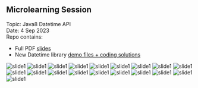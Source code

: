 ## Microlearning Session
Topic: Java8 Datetime API <br/>
Date: 4 Sep 2023 <br/>
Repo contains: 
* Full PDF [slides](https://github.com/salisale/Microlearning-Java8-datetime/blob/master/Microlearning%20Java%208%20DateTime.pdf) 
* New Datetime library [demo files + coding solutions](https://github.com/salisale/Microlearning-Java8-datetime/tree/master/src)


![slide1](https://github.com/salisale/Microlearning-Java8-datetime/blob/master/slides/Microlearning%20Java%208%20DateTime_page-0001.jpg)
![slide1](https://github.com/salisale/Microlearning-Java8-datetime/blob/master/slides/Microlearning%20Java%208%20DateTime_page-0002.jpg)
![slide1](https://github.com/salisale/Microlearning-Java8-datetime/blob/master/slides/Microlearning%20Java%208%20DateTime_page-0003.jpg)
![slide1](https://github.com/salisale/Microlearning-Java8-datetime/blob/master/slides/Microlearning%20Java%208%20DateTime_page-0004.jpg)
![slide1](https://github.com/salisale/Microlearning-Java8-datetime/blob/master/slides/Microlearning%20Java%208%20DateTime_page-0005.jpg)
![slide1](https://github.com/salisale/Microlearning-Java8-datetime/blob/master/slides/Microlearning%20Java%208%20DateTime_page-0006.jpg)
![slide1](https://github.com/salisale/Microlearning-Java8-datetime/blob/master/slides/Microlearning%20Java%208%20DateTime_page-0007.jpg)
![slide1](https://github.com/salisale/Microlearning-Java8-datetime/blob/master/slides/Microlearning%20Java%208%20DateTime_page-0008.jpg)
![slide1](https://github.com/salisale/Microlearning-Java8-datetime/blob/master/slides/Microlearning%20Java%208%20DateTime_page-0009.jpg)
![slide1](https://github.com/salisale/Microlearning-Java8-datetime/blob/master/slides/Microlearning%20Java%208%20DateTime_page-0010.jpg)
![slide1](https://github.com/salisale/Microlearning-Java8-datetime/blob/master/slides/Microlearning%20Java%208%20DateTime_page-0011.jpg)
![slide1](https://github.com/salisale/Microlearning-Java8-datetime/blob/master/slides/Microlearning%20Java%208%20DateTime_page-0012.jpg)
![slide1](https://github.com/salisale/Microlearning-Java8-datetime/blob/master/slides/Microlearning%20Java%208%20DateTime_page-0013.jpg)
![slide1](https://github.com/salisale/Microlearning-Java8-datetime/blob/master/slides/Microlearning%20Java%208%20DateTime_page-0014.jpg)
![slide1](https://github.com/salisale/Microlearning-Java8-datetime/blob/master/slides/Microlearning%20Java%208%20DateTime_page-0015.jpg)
![slide1](https://github.com/salisale/Microlearning-Java8-datetime/blob/master/slides/Microlearning%20Java%208%20DateTime_page-0016.jpg)
![slide1](https://github.com/salisale/Microlearning-Java8-datetime/blob/master/slides/Microlearning%20Java%208%20DateTime_page-0017.jpg)
![slide1](https://github.com/salisale/Microlearning-Java8-datetime/blob/master/slides/Microlearning%20Java%208%20DateTime_page-0018.jpg)
![slide1](https://github.com/salisale/Microlearning-Java8-datetime/blob/master/slides/Microlearning%20Java%208%20DateTime_page-0019.jpg)
